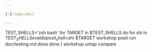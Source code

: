 ```yaml
---

[~]:copy:doc/

---
```


[~]:show
	TEST_SHELLS='zsh bash'
	for TARGET in $TEST_SHELLS
	do
		for shi in $TEST_SHELLS eval
		do
			posit_shell=$shi $TARGET workshop posit run doc/testing.md
		done
	done | workshop untap compare
